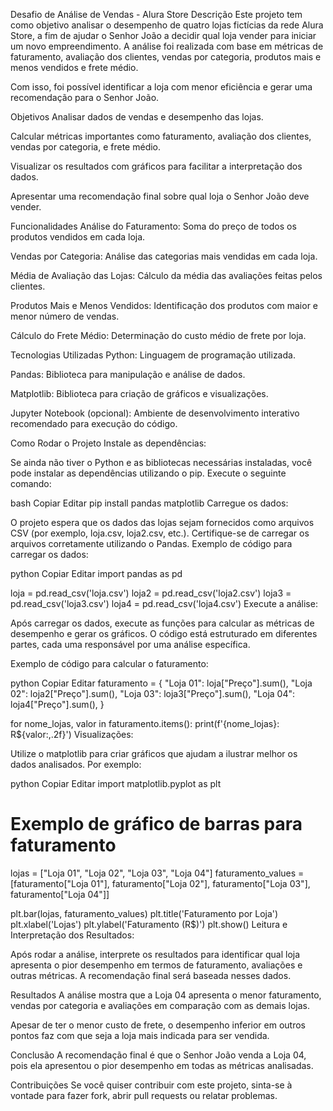 Desafio de Análise de Vendas - Alura Store
Descrição
Este projeto tem como objetivo analisar o desempenho de quatro lojas fictícias da rede Alura Store, a fim de ajudar o Senhor João a decidir qual loja vender para iniciar um novo empreendimento. A análise foi realizada com base em métricas de faturamento, avaliação dos clientes, vendas por categoria, produtos mais e menos vendidos e frete médio.

Com isso, foi possível identificar a loja com menor eficiência e gerar uma recomendação para o Senhor João.

Objetivos
Analisar dados de vendas e desempenho das lojas.

Calcular métricas importantes como faturamento, avaliação dos clientes, vendas por categoria, e frete médio.

Visualizar os resultados com gráficos para facilitar a interpretação dos dados.

Apresentar uma recomendação final sobre qual loja o Senhor João deve vender.

Funcionalidades
Análise do Faturamento: Soma do preço de todos os produtos vendidos em cada loja.

Vendas por Categoria: Análise das categorias mais vendidas em cada loja.

Média de Avaliação das Lojas: Cálculo da média das avaliações feitas pelos clientes.

Produtos Mais e Menos Vendidos: Identificação dos produtos com maior e menor número de vendas.

Cálculo do Frete Médio: Determinação do custo médio de frete por loja.

Tecnologias Utilizadas
Python: Linguagem de programação utilizada.

Pandas: Biblioteca para manipulação e análise de dados.

Matplotlib: Biblioteca para criação de gráficos e visualizações.

Jupyter Notebook (opcional): Ambiente de desenvolvimento interativo recomendado para execução do código.

Como Rodar o Projeto
Instale as dependências:

Se ainda não tiver o Python e as bibliotecas necessárias instaladas, você pode instalar as dependências utilizando o pip. Execute o seguinte comando:

bash
Copiar
Editar
pip install pandas matplotlib
Carregue os dados:

O projeto espera que os dados das lojas sejam fornecidos como arquivos CSV (por exemplo, loja.csv, loja2.csv, etc.). Certifique-se de carregar os arquivos corretamente utilizando o Pandas. Exemplo de código para carregar os dados:

python
Copiar
Editar
import pandas as pd

loja = pd.read_csv('loja.csv')
loja2 = pd.read_csv('loja2.csv')
loja3 = pd.read_csv('loja3.csv')
loja4 = pd.read_csv('loja4.csv')
Execute a análise:

Após carregar os dados, execute as funções para calcular as métricas de desempenho e gerar os gráficos. O código está estruturado em diferentes partes, cada uma responsável por uma análise específica.

Exemplo de código para calcular o faturamento:

python
Copiar
Editar
faturamento = {
    "Loja 01": loja["Preço"].sum(),
    "Loja 02": loja2["Preço"].sum(),
    "Loja 03": loja3["Preço"].sum(),
    "Loja 04": loja4["Preço"].sum(),
}

for nome_lojas, valor in faturamento.items():
    print(f'{nome_lojas}: R${valor:,.2f}')
Visualizações:

Utilize o matplotlib para criar gráficos que ajudam a ilustrar melhor os dados analisados. Por exemplo:

python
Copiar
Editar
import matplotlib.pyplot as plt

# Exemplo de gráfico de barras para faturamento
lojas = ["Loja 01", "Loja 02", "Loja 03", "Loja 04"]
faturamento_values = [faturamento["Loja 01"], faturamento["Loja 02"], faturamento["Loja 03"], faturamento["Loja 04"]]

plt.bar(lojas, faturamento_values)
plt.title('Faturamento por Loja')
plt.xlabel('Lojas')
plt.ylabel('Faturamento (R$)')
plt.show()
Leitura e Interpretação dos Resultados:

Após rodar a análise, interprete os resultados para identificar qual loja apresenta o pior desempenho em termos de faturamento, avaliações e outras métricas. A recomendação final será baseada nesses dados.

Resultados
A análise mostra que a Loja 04 apresenta o menor faturamento, vendas por categoria e avaliações em comparação com as demais lojas.

Apesar de ter o menor custo de frete, o desempenho inferior em outros pontos faz com que seja a loja mais indicada para ser vendida.

Conclusão
A recomendação final é que o Senhor João venda a Loja 04, pois ela apresentou o pior desempenho em todas as métricas analisadas.

Contribuições
Se você quiser contribuir com este projeto, sinta-se à vontade para fazer fork, abrir pull requests ou relatar problemas.
